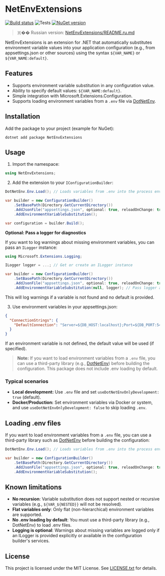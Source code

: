 # NetEnvExtensions

[![Build status](https://github.com/mrleo1nid/NetEnvExtensions/actions/workflows/nuget.yml/badge.svg )](https://github.com/mrleo1nid/NetEnvExtensions/actions/workflows/nuget.yml )
![Tests](https://github.com/mrleo1nid/NetEnvExtensions/actions/workflows/test.yml/badge.svg)
[![NuGet version](https://img.shields.io/nuget/v/NetEnvExtensions )](https://www.nuget.org/packages/NetEnvExtensions )

> 🇷�� Russian version: [NetEnvExtensions/README.ru.md](NetEnvExtensions/README.ru.md)

NetEnvExtensions is an extension for .NET that automatically substitutes environment variable values into your application configuration (e.g., from appsettings.json or other sources) using the syntax `${VAR_NAME}` or `${VAR_NAME:default}`.

## Features
- Supports environment variable substitution in any configuration value.
- Ability to specify default values: `${VAR_NAME:default}`.
- Simple integration with Microsoft.Extensions.Configuration.
- Supports loading environment variables from a `.env` file via [DotNetEnv](https://github.com/tonerdo/dotnet-env).

## Installation

Add the package to your project (example for NuGet):

```
dotnet add package NetEnvExtensions
```

## Usage

1. Import the namespace:

```csharp
using NetEnvExtensions;
```

2. Add the extension to your `IConfigurationBuilder`:

```csharp
DotNetEnv.Env.Load(); // Loads variables from .env into the process environment

var builder = new ConfigurationBuilder()
    .SetBasePath(Directory.GetCurrentDirectory())
    .AddJsonFile("appsettings.json", optional: true, reloadOnChange: true)
    .AddEnvironmentVariableSubstitution();

var configuration = builder.Build();
```

**Optional: Pass a logger for diagnostics**

If you want to log warnings about missing environment variables, you can pass an `ILogger` instance:

```csharp
using Microsoft.Extensions.Logging;

ILogger logger = ...; // Get or create an ILogger instance

var builder = new ConfigurationBuilder()
    .SetBasePath(Directory.GetCurrentDirectory())
    .AddJsonFile("appsettings.json", optional: true, reloadOnChange: true)
    .AddEnvironmentVariableSubstitution(null, logger); // Pass logger as the second argument
```

This will log warnings if a variable is not found and no default is provided.

3. Use environment variables in your appsettings.json:

```json
{
  "ConnectionStrings": {
    "DefaultConnection": "Server=${DB_HOST:localhost};Port=${DB_PORT:5432};User Id=${DB_USER};Password=${DB_PASS}"
  }
}
```

If an environment variable is not defined, the default value will be used (if specified).

> **Note:** If you want to load environment variables from a `.env` file, you can use a third-party library (e.g., [DotNetEnv](https://github.com/tonerdo/dotnet-env)) before building the configuration. This package does not include .env loading by default.

### Typical scenarios

- **Local development:** Use `.env` file and set `useDotNetEnvOnlyDevelopment: true` (default).
- **Docker/Production:** Set environment variables via Docker or system, and use `useDotNetEnvOnlyDevelopment: false` to skip loading `.env`.

## Loading .env files

If you want to load environment variables from a `.env` file, you can use a third-party library such as [DotNetEnv](https://github.com/tonerdo/dotnet-env) before building the configuration:

```csharp
DotNetEnv.Env.Load(); // Loads variables from .env into the process environment

var builder = new ConfigurationBuilder()
    .SetBasePath(Directory.GetCurrentDirectory())
    .AddJsonFile("appsettings.json", optional: true, reloadOnChange: true)
    .AddEnvironmentVariableSubstitution();
```

## Known limitations

- **No recursion**: Variable substitution does not support nested or recursive variables (e.g., `${VAR_${NESTED}}` will not be resolved).
- **Flat variables only**: Only flat (non-hierarchical) environment variables are supported.
- **No .env loading by default**: You must use a third-party library (e.g., DotNetEnv) to load .env files.
- **Logging is optional**: Warnings about missing variables are logged only if an ILogger is provided explicitly or available in the configuration builder's services.

## License

This project is licensed under the MIT License. See [LICENSE.txt](LICENSE.txt) for details.